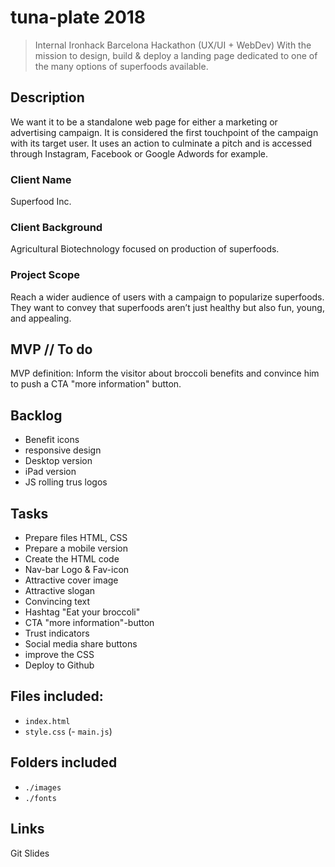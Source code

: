 # tuna-plate 2018

> Internal Ironhack Barcelona Hackathon (UX/UI + WebDev)
With the mission to design, build & deploy a landing page dedicated to one of the many options of superfoods available.

## Description
We want it to be a standalone web page for either a marketing or advertising campaign. It is considered the first touchpoint of the campaign with its target user. It uses an action to culminate a pitch and is accessed through Instagram, Facebook or Google Adwords for example.

### Client Name
Superfood Inc.

### Client Background
Agricultural Biotechnology focused on production of superfoods. 

### Project Scope
Reach a wider audience of users with a campaign to popularize superfoods. They want to convey that superfoods aren’t just healthy but also fun, young, and appealing.

## MVP // To do

MVP definition: Inform the visitor about broccoli benefits and convince him to push a CTA "more information" button.

## Backlog
- Benefit icons
- responsive design
- Desktop version
- iPad version
- JS rolling trus logos

## Tasks
- Prepare files HTML, CSS
- Prepare a mobile version
- Create the HTML code
- Nav-bar Logo & Fav-icon
- Attractive cover image
- Attractive slogan
- Convincing text
- Hashtag "Eat your broccoli"
- CTA "more information"-button
- Trust indicators
- Social media share buttons
- improve the CSS
- Deploy to Github

## Files included:

  - `index.html`
  - `style.css`
  (- `main.js`)

## Folders included

  - `./images`
  - `./fonts`

## Links
Git
Slides

